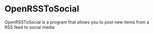 # OpenRSSToSocial
OpenRSSToSocial is a program that allows you to post new items from a RSS feed to social media
